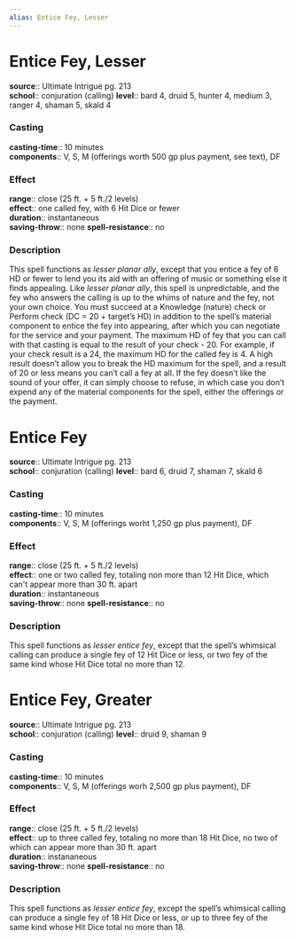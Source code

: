 ```yaml
---
alias: Entice Fey, Lesser
---
```


# Entice Fey, Lesser 

**source**:: Ultimate Intrigue pg. 213  
**school**:: conjuration (calling)
**level**:: bard 4, druid 5, hunter 4, medium 3, ranger 4, shaman 5, skald 4

### Casting 

**casting-time**:: 10 minutes  
**components**:: V, S, M (offerings worth 500 gp plus payment, see text), DF

### Effect 

**range**:: close (25 ft. + 5 ft./2 levels)  
**effect**:: one called fey, with 6 Hit Dice or fewer  
**duration**:: instantaneous  
**saving-throw**:: none
**spell-resistance**:: no

### Description 

This spell functions as *lesser planar ally*, except that you entice a fey of 6 HD or fewer to lend you its aid with an offering of music or something else it finds appealing. Like *lesser planar ally*, this spell is unpredictable, and the fey who answers the calling is up to the whims of nature and the fey, not your own choice. You must succeed at a Knowledge (nature) check or Perform check (DC = 20 + target’s HD) in addition to the spell’s material component to entice the fey into appearing, after which you can negotiate for the service and your payment. The maximum HD of fey that you can call with that casting is equal to the result of your check - 20. For example, if your check result is a 24, the maximum HD for the called fey is 4. A high result doesn’t allow you to break the HD maximum for the spell, and a result of 20 or less means you can’t call a fey at all. If the fey doesn’t like the sound of your offer, it can simply choose to refuse, in which case you don’t expend any of the material components for the spell, either the offerings or the payment.

# Entice Fey 

**source**:: Ultimate Intrigue pg. 213  
**school**:: conjuration (calling)
**level**:: bard 6, druid 7, shaman 7, skald 6

### Casting 

**casting-time**:: 10 minutes  
**components**:: V, S, M (offerings worht 1,250 gp plus payment), DF

### Effect 

**range**:: close (25 ft. + 5 ft./2 levels)  
**effect**:: one or two called fey, totaling non more than 12 Hit Dice, which can't appear more than 30 ft. apart  
**duration**:: instantaneous  
**saving-throw**:: none
**spell-resistance**:: no

### Description 

This spell functions as *lesser entice fey*, except that the spell’s whimsical calling can produce a single fey of 12 Hit Dice or less, or two fey of the same kind whose Hit Dice total no more than 12.

# Entice Fey, Greater 

**source**:: Ultimate Intrigue pg. 213  
**school**:: conjuration (calling)
**level**:: druid 9, shaman 9

### Casting 

**casting-time**:: 10 minutes  
**components**:: V, S, M (offerings worh 2,500 gp plus payment), DF

### Effect 

**range**:: close (25 ft. + 5 ft./2 levels)  
**effect**:: up to three called fey, totaling no more than 18 Hit Dice, no two of which can appear more than 30 ft. apart  
**duration**:: instananeous  
**saving-throw**:: none
**spell-resistance**:: no

### Description 

This spell functions as *lesser entice fey*, except the spell’s whimsical calling can produce a single fey of 18 Hit Dice or less, or up to three fey of the same kind whose Hit Dice total no more than 18.

